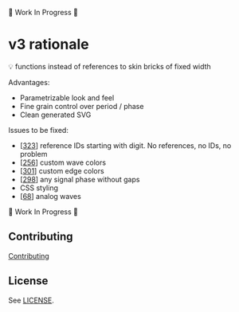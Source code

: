 :construction: Work In Progress :construction:

# v3 rationale

:bulb: functions instead of references to skin bricks of fixed width

Advantages:

* Parametrizable look and feel
* Fine grain control over period / phase
* Clean generated SVG

Issues to be fixed:

* [[323](https://github.com/wavedrom/wavedrom/issues/323)] reference IDs starting with digit. No references, no IDs, no problem
* [[256](https://github.com/wavedrom/wavedrom/issues/256)] custom wave colors
* [[301](https://github.com/wavedrom/wavedrom/issues/301)] custom edge colors
* [[298](https://github.com/wavedrom/wavedrom/issues/298)] any signal phase without gaps
* CSS styling
* [[68](https://github.com/wavedrom/wavedrom/issues/68)] analog waves

:construction: Work In Progress :construction:

## Contributing

[Contributing](./.github/CONTRIBUTING.md)

## License

See [LICENSE](https://github.com/wavedrom/wavedrom/blob/trunk/LICENSE).
